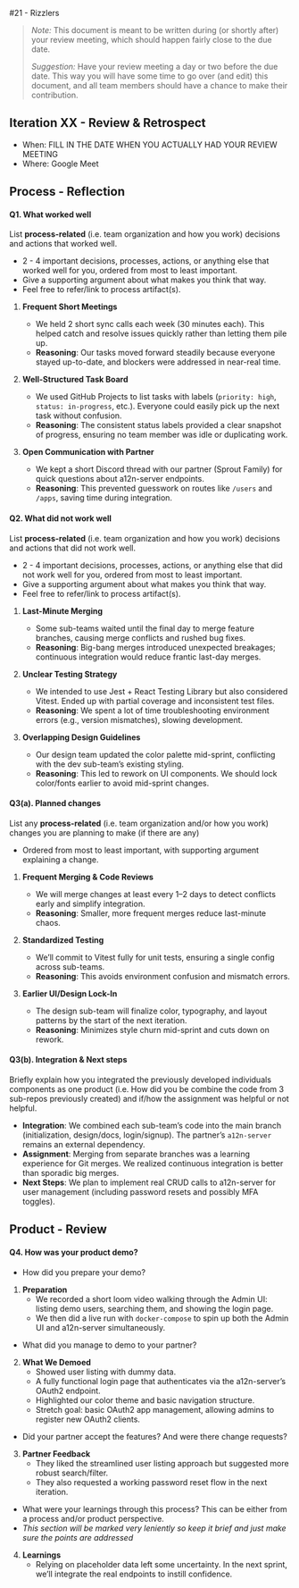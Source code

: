 #21 - Rizzlers

 > _Note:_ This document is meant to be written during (or shortly after) your review meeting, which should happen fairly close to the due date.      
 >      
 > _Suggestion:_ Have your review meeting a day or two before the due date. This way you will have some time to go over (and edit) this document, and all team members should have a chance to make their contribution.


## Iteration XX - Review & Retrospect

 * When: FILL IN THE DATE WHEN YOU ACTUALLY HAD YOUR REVIEW MEETING
 * Where: Google Meet

## Process - Reflection


#### Q1. What worked well

List **process-related** (i.e. team organization and how you work) decisions and actions that worked well.


 * 2 - 4 important decisions, processes, actions, or anything else that worked well for you, ordered from most to least important.
 * Give a supporting argument about what makes you think that way.
 * Feel free to refer/link to process artifact(s).

 
1. **Frequent Short Meetings**  
   - We held 2 short sync calls each week (30 minutes each). This helped catch and resolve issues quickly rather than letting them pile up.  
   - **Reasoning**: Our tasks moved forward steadily because everyone stayed up-to-date, and blockers were addressed in near-real time.

2. **Well-Structured Task Board**  
   - We used GitHub Projects to list tasks with labels (`priority: high`, `status: in-progress`, etc.). Everyone could easily pick up the next task without confusion.  
   - **Reasoning**: The consistent status labels provided a clear snapshot of progress, ensuring no team member was idle or duplicating work.

3. **Open Communication with Partner**  
   - We kept a short Discord thread with our partner (Sprout Family) for quick questions about a12n-server endpoints.  
   - **Reasoning**: This prevented guesswork on routes like `/users` and `/apps`, saving time during integration.


#### Q2. What did not work well

List **process-related** (i.e. team organization and how you work) decisions and actions that did not work well.

 * 2 - 4 important decisions, processes, actions, or anything else that did not work well for you, ordered from most to least important.
 * Give a supporting argument about what makes you think that way.
 * Feel free to refer/link to process artifact(s).

1. **Last-Minute Merging**  
   - Some sub-teams waited until the final day to merge feature branches, causing merge conflicts and rushed bug fixes.  
   - **Reasoning**: Big-bang merges introduced unexpected breakages; continuous integration would reduce frantic last-day merges.

2. **Unclear Testing Strategy**  
   - We intended to use Jest + React Testing Library but also considered Vitest. Ended up with partial coverage and inconsistent test files.  
   - **Reasoning**: We spent a lot of time troubleshooting environment errors (e.g., version mismatches), slowing development.

3. **Overlapping Design Guidelines**  
   - Our design team updated the color palette mid-sprint, conflicting with the dev sub-team’s existing styling.  
   - **Reasoning**: This led to rework on UI components. We should lock color/fonts earlier to avoid mid-sprint changes.


#### Q3(a). Planned changes

List any **process-related** (i.e. team organization and/or how you work) changes you are planning to make (if there are any)

 * Ordered from most to least important, with supporting argument explaining a change.

1. **Frequent Merging & Code Reviews**  
   - We will merge changes at least every 1–2 days to detect conflicts early and simplify integration.  
   - **Reasoning**: Smaller, more frequent merges reduce last-minute chaos.

2. **Standardized Testing**  
   - We’ll commit to Vitest fully for unit tests, ensuring a single config across sub-teams.  
   - **Reasoning**: This avoids environment confusion and mismatch errors.

3. **Earlier UI/Design Lock-In**  
   - The design sub-team will finalize color, typography, and layout patterns by the start of the next iteration.  
   - **Reasoning**: Minimizes style churn mid-sprint and cuts down on rework.


#### Q3(b). Integration & Next steps
Briefly explain how you integrated the previously developed individuals components as one product (i.e. How did you be combine the code from 3 sub-repos previously created) and if/how the assignment was helpful or not helpful.

- **Integration**: We combined each sub-team’s code into the main branch (initialization, design/docs, login/signup). The partner’s `a12n-server` remains an external dependency.  
- **Assignment**: Merging from separate branches was a learning experience for Git merges. We realized continuous integration is better than sporadic big merges.  
- **Next Steps**: We plan to implement real CRUD calls to a12n-server for user management (including password resets and possibly MFA toggles).



## Product - Review

#### Q4. How was your product demo?
 * How did you prepare your demo?
1. **Preparation**  
   - We recorded a short loom video walking through the Admin UI: listing demo users, searching them, and showing the login page.  
   - We then did a live run with `docker-compose` to spin up both the Admin UI and a12n-server simultaneously.

 * What did you manage to demo to your partner?
2. **What We Demoed**  
   - Showed user listing with dummy data.  
   - A fully functional login page that authenticates via the a12n-server’s OAuth2 endpoint.  
   - Highlighted our color theme and basic navigation structure.
   - Stretch goal: basic OAuth2 app management, allowing admins to register new OAuth2 clients.

 * Did your partner accept the features? And were there change requests?
3. **Partner Feedback**  
   - They liked the streamlined user listing approach but suggested more robust search/filter.  
   - They also requested a working password reset flow in the next iteration.

 * What were your learnings through this process? This can be either from a process and/or product perspective.
 * *This section will be marked very leniently so keep it brief and just make sure the points are addressed*
   
4. **Learnings**  
   - Relying on placeholder data left some uncertainty. In the next sprint, we’ll integrate the real endpoints to instill confidence.  
   
